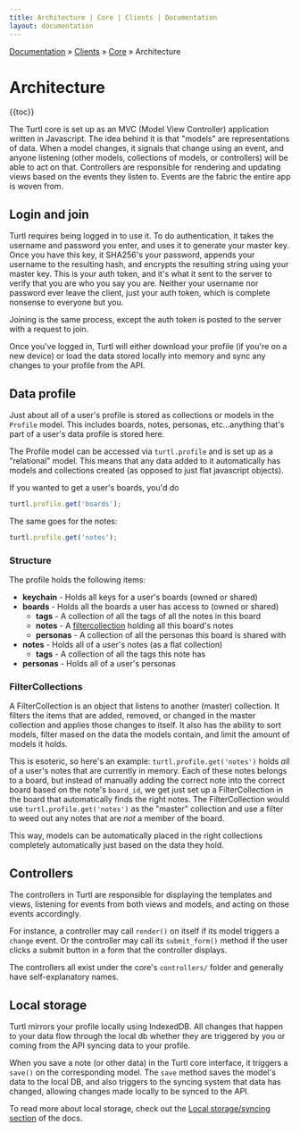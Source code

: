 ```yaml
---
title: Architecture | Core | Clients | Documentation
layout: documentation
---
```


<div class="breadcrumb">
    <a href="/docs">Documentation</a> &raquo;
    <a href="/docs/clients/index">Clients</a> &raquo;
    <a href="/docs/clients/core/index">Core</a> &raquo;
    Architecture
</div>

# Architecture
{{toc}}

The Turtl core is set up as an MVC (Model View Controller) application written
in Javascript. The idea behind it is that "models" are representations of data.
When a model changes, it signals that change using an event, and anyone
listening (other models, collections of models, or controllers) will be able to
act on that. Controllers are responsible for rendering and updating views based
on the events they listen to. Events are the fabric the entire app is woven
from.

## Login and join
Turtl requires being logged in to use it. To do authentication, it takes the
username and password you enter, and uses it to generate your master key. Once
you have this key, it SHA256's your password, appends your username to the
resulting hash, and encrypts the resulting string using your master key. This is
your auth token, and it's what it sent to the server to verify that you are who
you say you are. Neither your username nor password ever leave the client, just
your auth token, which is complete nonsense to everyone but you.

Joining is the same process, except the auth token is posted to the server with
a request to join.

Once you've logged in, Turtl will either download your profile (if you're on a
new device) or load the data stored locally into memory and sync any changes to
your profile from the API.

## Data profile
Just about all of a user's profile is stored as collections or models in the
`Profile` model. This includes boards, notes, personas, etc...anything that's
part of a user's data profile is stored here.

The Profile model can be accessed via `turtl.profile` and is set up as a
"relational" model. This means that any data added to it automatically has
models and collections created (as opposed to just flat javascript objects).

If you wanted to get a user's boards, you'd do

```javascript
turtl.profile.get('boards');
```

The same goes for the notes:

```javascript
turtl.profile.get('notes');
```

### Structure
The profile holds the following items:

- __keychain__ - Holds all keys for a user's boards (owned or shared)
- __boards__ - Holds all the boards a user has access to (owned or shared)
  - __tags__ - A collection of all the tags of all the notes in this board
  - __notes__ - A [filtercollection](#filtercollections) holding all this
    board's notes
  - __personas__ - A collection of all the personas this board is shared with
- __notes__ - Holds all of a user's notes (as a flat collection)
  - __tags__ - A collection of all the tags this note has
- __personas__ - Holds all of a user's personas

### FilterCollections
A FilterCollection is an object that listens to another (master) collection. It
filters the items that are added, removed, or changed in the master collection
and applies those changes to itself. It also has the ability to sort models,
filter mased on the data the models contain, and limit the amount of models it
holds.

This is esoteric, so here's an example: `turtl.profile.get('notes')` holds *all*
of a user's notes that are currently in memory. Each of these notes belongs to a
board, but instead of manually adding the correct note into the correct board
based on the note's `board_id`, we get just set up a FilterCollection in the
board that automatically finds the right notes. The FilterCollection would use
`turtl.profile.get('notes')` as the "master" collection and use a filter to
weed out any notes that are *not* a member of the board. 

This way, models can be automatically placed in the right collections completely
automatically just based on the data they hold.

## Controllers
The controllers in Turtl are responsible for displaying the templates and views,
listening for events from both views and models, and acting on those events
accordingly.

For instance, a controller may call `render()` on itself if its model triggers a
`change` event. Or the controller may call its `submit_form()` method if the
user clicks a submit button in a form that the controller displays.

The controllers all exist under the core's `controllers/` folder and generally
have self-explanatory names.

## Local storage
Turtl mirrors your profile locally using IndexedDB. All changes that happen to
your data flow through the local db whether they are triggered by you or coming
from the API syncing data to your profile.

When you save a note (or other data) in the Turtl core interface, it triggers a
`save()` on the corresponding model. The `save` method saves the model's data to
the local DB, and also triggers to the syncing system that data has changed,
allowing changes made locally to be synced to the API.

To read more about local storage, check out the [Local storage/syncing section](/docs/clients/core/local_db)
of the docs.

